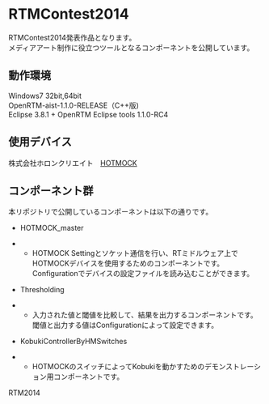 RTMContest2014
==============
RTMContest2014発表作品となります。  
メディアアート制作に役立つツールとなるコンポーネントを公開しています。

動作環境
--------
Windows7 32bit,64bit  
OpenRTM-aist-1.1.0-RELEASE（C++版)  
Eclipse 3.8.1 + OpenRTM Eclipse tools 1.1.0-RC4  

使用デバイス
-----------
株式会社ホロンクリエイト　[HOTMOCK](http://www.hotmock.com/)

コンポーネント群
----------------
本リポジトリで公開しているコンポーネントは以下の通りです。

* HOTMOCK_master    
* - HOTMOCK Settingとソケット通信を行い、RTミドルウェア上でHOTMOCKデバイスを使用するためのコンポーネントです。  
Configurationでデバイスの設定ファイルを読み込むことができます。  

* Thresholding  
* - 入力された値と閾値を比較して、結果を出力するコンポーネントです。  
閾値と出力する値はConfigurationによって設定できます。

* KobukiControllerByHMSwitches  
* - HOTMOCKのスイッチによってKobukiを動かすためのデモンストレーション用コンポーネントです。  

RTM2014
